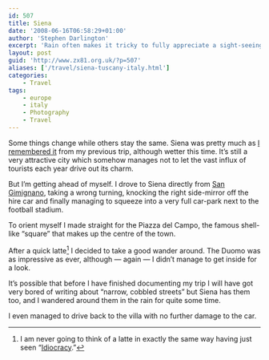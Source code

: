 ```yaml
---
id: 507
title: Siena
date: '2008-06-16T06:58:29+01:00'
author: 'Stephen Darlington'
excerpt: 'Rain often makes it tricky to fully appreciate a sight-seeing trip. Still, Siena has enough charm to shine through the gloom.'
layout: post
guid: 'http://www.zx81.org.uk/?p=507'
aliases: ['/travel/siena-tuscany-italy.html']
categories:
    - Travel
tags:
    - europe
    - italy
    - Photography
    - Travel
---
```


Some things change while others stay the same. Siena was pretty much as [I remembered it](/travel/italy2.html) from my previous trip, although wetter this time. It’s still a very attractive city which somehow manages not to let the vast influx of tourists each year drive out its charm.

But I’m getting ahead of myself. I drove to Siena directly from [San Gimignano](/travel/san-gimignano-tuscany-italy.html), taking a wrong turning, knocking the right side-mirror off the hire car and finally managing to squeeze into a very full car-park next to the football stadium.

To orient myself I made straight for the Piazza del Campo, the famous shell-like “square” that makes up the centre of the town.

After a quick latte[^1] I decided to take a good wander around. The Duomo was as impressive as ever, although — again — I didn’t manage to get inside for a look.

It’s possible that before I have finished documenting my trip I will have got very bored of writing about “narrow, cobbled streets” but Siena has them too, and I wandered around them in the rain for quite some time.

I even managed to drive back to the villa with no further damage to the car.
[^1]: I am never going to think of a latte in exactly the same way having just seen “[Idiocracy](http://uk.imdb.com/title/tt0387808/).”
